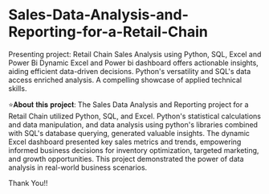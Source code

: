 # Sales-Data-Analysis-and-Reporting-for-a-Retail-Chain
Presenting project: Retail Chain Sales Analysis using Python, SQL, Excel and Power Bi Dynamic Excel and Power bi dashboard offers actionable insights, aiding efficient data-driven decisions. Python's versatility and SQL's data access enriched analysis. A compelling showcase of applied technical skills.

⭐𝐀𝐛𝐨𝐮𝐭 𝐭𝐡𝐢𝐬 𝐩𝐫𝐨𝐣𝐞𝐜𝐭:
The Sales Data Analysis and Reporting project for a Retail Chain utilized Python, SQL, and Excel. Python's statistical calculations and data manipulation, and data analysis using python's libraries combined with SQL's database querying, generated valuable insights. The dynamic Excel dashboard presented key sales metrics and trends, empowering informed business decisions for inventory optimization, targeted marketing, and growth opportunities. This project demonstrated the power of data analysis in real-world business scenarios.

Thank You!!   
